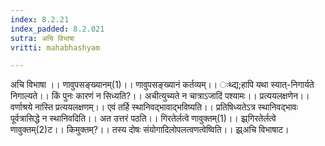 ```yaml
---
index: 8.2.21
index_padded: 8.2.021
sutra: अचि विभाषा
vritti: mahabhashyam

---
```

 अचि विभाषा ।। णावुपसङ्ख्यानम्(1)।। णावुपसङ्ख्यानं कर्तव्यम्।। ःथ्द्य;हापि यथा स्यात्-निगार्यते निगाल्यते।। किं पुनः कारणं न सिध्यति?।। अचीत्युच्यते न चात्राऽजादिं पश्यामः।। प्रत्ययलक्षणेन।। वर्णाश्रये नास्ति प्रत्ययलक्षणम्।। एवं तर्हि स्थानिवद्भावाद्भविष्यति।। प्रतिषिध्यतेऽत्र स्थानिवद्भावः पूर्वत्रासिद्धे न स्थानिवदिति।। अत उत्तरं पठति।। गिरतेर्लत्वे णावुक्तम्(1)।। झ्र्गिरतेर्लत्वे णावुक्तम्(2)ट।। किमुक्तम्?।। तस्य दोषः संयोगादिलोपलत्वणत्वेष्विति।। झ्र्अचि विभाषाट। 